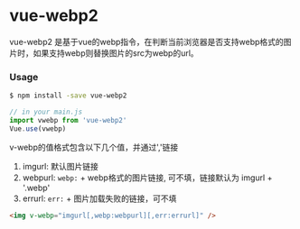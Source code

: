 # vue-webp2

vue-webp2 是基于vue的webp指令，在判断当前浏览器是否支持webp格式的图片时，如果支持webp则替换图片的src为webp的url。

### Usage

``` bash
$ npm install -save vue-webp2
```

```javascript
// in your main.js
import vwebp from 'vue-webp2'
Vue.use(vwebp)
```

v-webp的值格式包含以下几个值，并通过','链接

1. imgurl: 默认图片链接
2. webpurl: `webp:` + webp格式的图片链接, 可不填，链接默认为 imgurl + '.webp'
3. errurl: `err:` + 图片加载失败的链接，可不填

```html
<img v-webp="imgurl[,webp:webpurl][,err:errurl]" />

```



